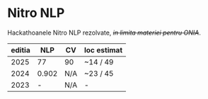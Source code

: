 # Nitro NLP

Hackathoanele Nitro NLP rezolvate, ~~_in limita materiei pentru ONIA_~~.

| editia | NLP   | CV  | loc estimat |
| ------ | ----- | --- | ----------- |
| 2025   | 77    | 90  | ~14 / 49    |
| 2024   | 0.902 | N/A | ~23 / 45    |
| 2023   | -     | N/A | -           |
